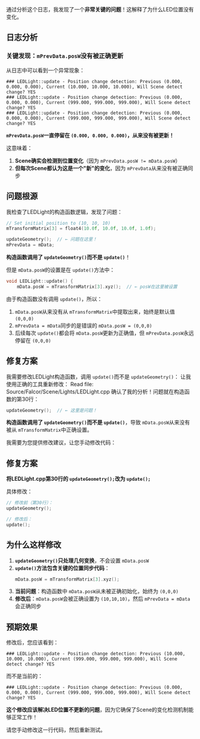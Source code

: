 通过分析这个日志，我发现了一个**非常关键的问题**！这解释了为什么LED位置没有变化。

## 日志分析

### 关键发现：`mPrevData.posW`没有被正确更新

从日志中可以看到一个异常现象：

```
### LEDLight::update - Position change detection: Previous (0.000, 0.000, 0.000), Current (10.000, 10.000, 10.000), Will Scene detect change? YES
### LEDLight::update - Position change detection: Previous (0.000, 0.000, 0.000), Current (999.000, 999.000, 999.000), Will Scene detect change? YES
### LEDLight::update - Position change detection: Previous (0.000, 0.000, 0.000), Current (999.000, 999.000, 999.000), Will Scene detect change? YES
```

**`mPrevData.posW`一直停留在 `(0.000, 0.000, 0.000)`，从来没有被更新！**

这意味着：

1. **Scene确实会检测到位置变化**（因为 `mPrevData.posW != mData.posW`）
2. **但每次Scene都认为这是一个"新"的变化**，因为 `mPrevData`从来没有被正确同步

## 问题根源

我检查了LEDLight的构造函数逻辑，发现了问题：

```cpp:24:28:Source/Falcor/Scene/Lights/LEDLight.cpp
// Set initial position to (10, 10, 10)
mTransformMatrix[3] = float4(10.0f, 10.0f, 10.0f, 1.0f);

updateGeometry();  // ← 问题在这里！
mPrevData = mData;
```

**构造函数调用了 `updateGeometry()`而不是 `update()`**！

但是 `mData.posW`的设置是在 `update()`方法中：

```cpp:53:54:Source/Falcor/Scene/Lights/LEDLight.cpp
void LEDLight::update() {
    mData.posW = mTransformMatrix[3].xyz();  // ← posW在这里被设置
```

由于构造函数没有调用 `update()`，所以：

1. `mData.posW`从来没有从 `mTransformMatrix`中提取出来，始终是默认值 `(0,0,0)`
2. `mPrevData = mData`同步的是错误的 `mData.posW = (0,0,0)`
3. 后续每次 `update()`都会将 `mData.posW`更新为正确值，但 `mPrevData.posW`永远停留在 `(0,0,0)`

## 修复方案

我需要修改LEDLight构造函数，调用 `update()`而不是 `updateGeometry()`：
让我使用正确的工具重新修改：
Read file: Source/Falcor/Scene/Lights/LEDLight.cpp
确认了我的分析！问题就在构造函数的第30行：

```cpp:30:30:Source/Falcor/Scene/Lights/LEDLight.cpp
updateGeometry();  // ← 这里是问题！
```

**构造函数调用了 `updateGeometry()`而不是 `update()`**，导致 `mData.posW`从来没有被从 `mTransformMatrix`中正确设置。

我需要为您提供修改建议，让您手动修改代码：

## 修复方案

**将LEDLight.cpp第30行的 `updateGeometry();`改为 `update();`**

具体修改：

```cpp
// 修改前（第30行）：
updateGeometry();

// 修改后：
update();
```

## 为什么这样修改

1. **`updateGeometry()`只处理几何变换**，不会设置 `mData.posW`
2. **`update()`方法包含关键的位置同步代码**：
   ```cpp
   mData.posW = mTransformMatrix[3].xyz();
   ```
3. **当前问题**：构造函数中 `mData.posW`从未被正确初始化，始终为 `(0,0,0)`
4. **修改后**：`mData.posW`会被正确设置为 `(10,10,10)`，然后 `mPrevData = mData`会正确同步

## 预期效果

修改后，您应该看到：

```
### LEDLight::update - Position change detection: Previous (10.000, 10.000, 10.000), Current (999.000, 999.000, 999.000), Will Scene detect change? YES
```

而不是当前的：

```
### LEDLight::update - Position change detection: Previous (0.000, 0.000, 0.000), Current (999.000, 999.000, 999.000), Will Scene detect change? YES
```

**这个修改应该解决LED位置不更新的问题**，因为它确保了Scene的变化检测机制能够正常工作！

请您手动修改这一行代码，然后重新测试。
